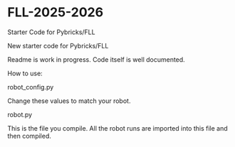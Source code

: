 # FLL-2025-2026
Starter Code for  Pybricks/FLL


New starter code for Pybricks/FLL


Readme is work in progress. Code itself is well documented. 


How to use:


robot_config.py

Change these values to match your robot.


robot.py

This is the file you compile. All the robot runs are imported into this file and then compiled. 
